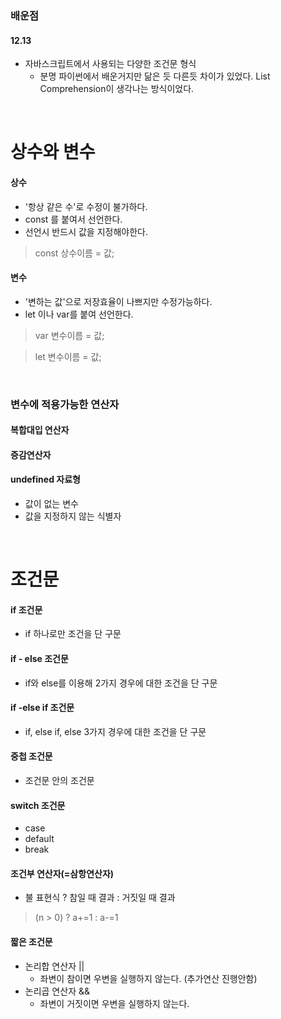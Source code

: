 ### 배운점

#### 12.13
- 자바스크립트에서 사용되는 다양한 조건문 형식
    - 분명 파이썬에서 배운거지만 닮은 듯 다른듯 차이가 있었다. List Comprehension이 생각나는 방식이었다.

<br>

# 상수와 변수
#### 상수 
- '항상 같은 수'로 수정이 불가하다.
- const 를 붙여서 선언한다.
- 선언시 반드시 값을 지정해야한다.
> const 상수이름 = 값;

#### 변수
-  '변하는 값'으로 저장효율이 나쁘지만 수정가능하다.
- let 이나 var를 붙여 선언한다.
> var 변수이름 = 값;

> let 변수이름 = 값;

<br>

### 변수에 적용가능한 연산자
#### 복합대입 연산자
#### 증감연산자

#### undefined 자료형
- 값이 없는 변수
- 값을 지정하지 않는 식별자 

<br>

# 조건문
#### if 조건문
- if 하나로만 조건을 단 구문
#### if - else 조건문
- if와 else를 이용해 2가지 경우에 대한 조건을 단 구문 

#### if -else if 조건문
- if, else if, else 3가지 경우에 대한 조건을 단 구문

#### 중첩 조건문
- 조건문 안의 조건문 

#### switch 조건문
- case
- default
- break

#### 조건부 연산자(=삼항연산자) 
- 불 표현식 ? 참일 때 결과 : 거짓일 때 결과
> (n > 0) ? a+=1 : a-=1


#### 짧은 조건문
- 논리합 연산자 ||
    - 좌변이 참이면 우변을 실행하지 않는다. (추가연산 진행안함)
- 논리곱 연산자 &&
    - 좌변이 거짓이면 우변을 실행하지 않는다.



